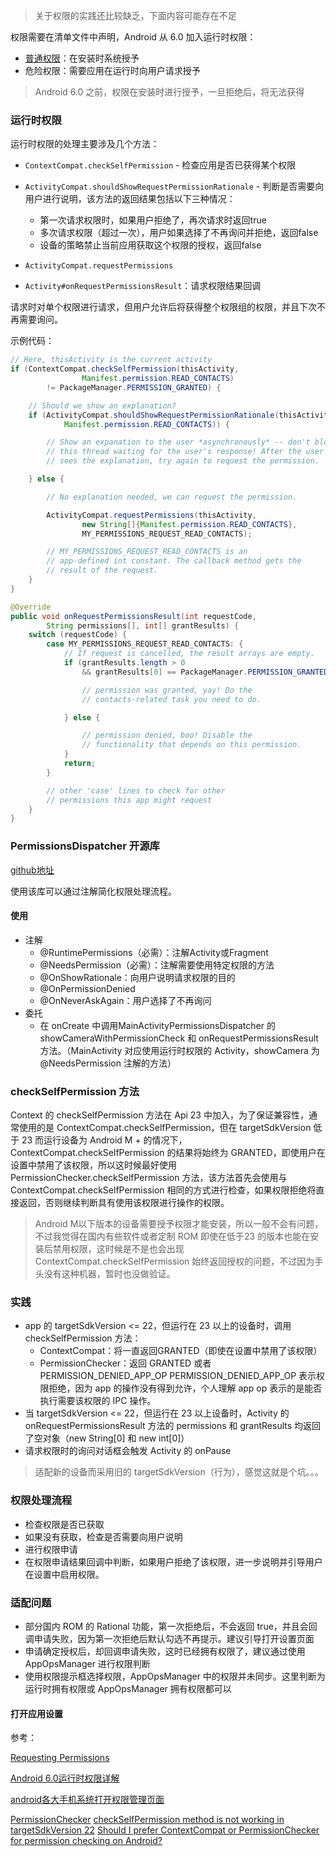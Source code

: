 > 关于权限的实践还比较缺乏，下面内容可能存在不足

权限需要在清单文件中声明，Android 从 6.0 加入运行时权限：

+ [普通权限](https://developer.android.com/guide/topics/permissions/normal-permissions.html)：在安装时系统授予
+ 危险权限：需要应用在运行时向用户请求授予

> Android 6.0 之前，权限在安装时进行授予，一旦拒绝后，将无法获得

### 运行时权限

运行时权限的处理主要涉及几个方法：

+ `ContextCompat.checkSelfPermission` - 检查应用是否已获得某个权限


+ `ActivityCompat.shouldShowRequestPermissionRationale` - 判断是否需要向用户进行说明，该方法的返回结果包括以下三种情况：
  + 第一次请求权限时，如果用户拒绝了，再次请求时返回true
  + 多次请求权限（超过一次），用户如果选择了不再询问并拒绝，返回false
  + 设备的策略禁止当前应用获取这个权限的授权，返回false
+ `ActivityCompat.requestPermissions`
+ `Activity#onRequestPermissionsResult`：请求权限结果回调

请求时对单个权限进行请求，但用户允许后将获得整个权限组的权限，并且下次不再需要询问。

示例代码：

```java
// Here, thisActivity is the current activity
if (ContextCompat.checkSelfPermission(thisActivity,
                Manifest.permission.READ_CONTACTS)
        != PackageManager.PERMISSION_GRANTED) {

    // Should we show an explanation?
    if (ActivityCompat.shouldShowRequestPermissionRationale(thisActivity,
            Manifest.permission.READ_CONTACTS)) {

        // Show an expanation to the user *asynchronously* -- don't block
        // this thread waiting for the user's response! After the user
        // sees the explanation, try again to request the permission.

    } else {

        // No explanation needed, we can request the permission.

        ActivityCompat.requestPermissions(thisActivity,
                new String[]{Manifest.permission.READ_CONTACTS},
                MY_PERMISSIONS_REQUEST_READ_CONTACTS);

        // MY_PERMISSIONS_REQUEST_READ_CONTACTS is an
        // app-defined int constant. The callback method gets the
        // result of the request.
    }
}
```

```java
@Override
public void onRequestPermissionsResult(int requestCode,
        String permissions[], int[] grantResults) {
    switch (requestCode) {
        case MY_PERMISSIONS_REQUEST_READ_CONTACTS: {
            // If request is cancelled, the result arrays are empty.
            if (grantResults.length > 0
                && grantResults[0] == PackageManager.PERMISSION_GRANTED) {

                // permission was granted, yay! Do the
                // contacts-related task you need to do.

            } else {

                // permission denied, boo! Disable the
                // functionality that depends on this permission.
            }
            return;
        }

        // other 'case' lines to check for other
        // permissions this app might request
    }
}
```



### PermissionsDispatcher 开源库

[github地址](http://www.10tiao.com/html/227/201610/2650237473/1.html)

使用该库可以通过注解简化权限处理流程。

#### 使用

+ 注解
  + @RuntimePermissions（必需）：注解Activity或Fragment
  + @NeedsPermission（必需）：注解需要使用特定权限的方法
  + @OnShowRationale：向用户说明请求权限的目的
  + @OnPermissionDenied
  + @OnNeverAskAgain：用户选择了不再询问
+ 委托
  + 在 onCreate 中调用MainActivityPermissionsDispatcher 的 showCameraWithPermissionCheck 和 onRequestPermissionsResult 方法。（MainActivity 对应使用运行时权限的 Activity，showCamera 为@NeedsPermission 注解的方法）



### checkSelfPermission 方法

Context 的 checkSelfPermission 方法在 Api 23 中加入，为了保证兼容性，通常使用的是 ContextCompat.checkSelfPermission，但在 targetSdkVersion 低于 23 而运行设备为 Android M + 的情况下，ContextCompat.checkSelfPermission 的结果将始终为 GRANTED，即使用户在设置中禁用了该权限，所以这时候最好使用 PermissionChecker.checkSelfPermission 方法，该方法首先会使用与 ContextCompat.checkSelfPermission 相同的方式进行检查，如果权限拒绝将直接返回，否则继续判断具有使用该权限进行操作的权限。

>  Android M以下版本的设备需要授予权限才能安装，所以一般不会有问题，不过我觉得在国内有些软件或者定制 ROM 即使在低于23 的版本也能在安装后禁用权限，这时候是不是也会出现 ContextCompat.checkSelfPermission 始终返回授权的问题，不过因为手头没有这种机器，暂时也没做验证。



### 实践

+ app 的 targetSdkVersion <= 22，但运行在 23 以上的设备时，调用 checkSelfPermission 方法：
  + ContextCompat：将一直返回GRANTED（即使在设置中禁用了该权限）
  + PermissionChecker：返回 GRANTED 或者 PERMISSION_DENIED_APP_OP PERMISSION_DENIED_APP_OP 表示权限拒绝，因为 app 的操作没有得到允许，个人理解 app op 表示的是能否执行需要该权限的 IPC 操作。
+ 当 targetSdkVersion <= 22，但运行在 23 以上设备时，Activity 的 onRequestPermissionsResult 方法的 permissions 和 grantResults 均返回了空对象（new String[0] 和 new int[0]）
+ 请求权限时的询问对话框会触发 Activity 的 onPause




> 适配新的设备而采用旧的 targetSdkVersion（行为），感觉这就是个坑。。。



### 权限处理流程

+ 检查权限是否已获取
+ 如果没有获取，检查是否需要向用户说明
+ 进行权限申请
+ 在权限申请结果回调中判断，如果用户拒绝了该权限，进一步说明并引导用户在设置中启用权限。



### 适配问题

+ 部分国内 ROM 的 Rational 功能，第一次拒绝后，不会返回 true，并且会回调申请失败，因为第一次拒绝后默认勾选不再提示。建议引导打开设置页面
+ 申请确定授权后，却回调申请失败，这时已经拥有权限了，建议通过使用 AppOpsManager 进行权限判断
+ 使用权限提示框选择权限，AppOpsManager 中的权限并未同步。这里判断为运行时拥有权限或 AppOpsManager 拥有权限都可以

#### 打开应用设置










参考：    

[Requesting Permissions](https://developer.android.com/guide/topics/permissions/requesting.html)

[Android 6.0运行时权限详解](http://www.10tiao.com/html/227/201610/2650237473/1.html)

[android各大手机系统打开权限管理页面](http://blog.csdn.net/vinomvp/article/details/52228377)

[PermissionChecker](https://developer.android.com/reference/android/support/v4/content/PermissionChecker.html)
[checkSelfPermission method is not working in targetSdkVersion 22](https://stackoverflow.com/questions/33407250/checkselfpermission-method-is-not-working-in-targetsdkversion-22)
[Should I prefer ContextCompat or PermissionChecker for permission checking on Android?](https://stackoverflow.com/questions/44813943/should-i-prefer-contextcompat-or-permissionchecker-for-permission-checking-on-an/44815034#44815034)